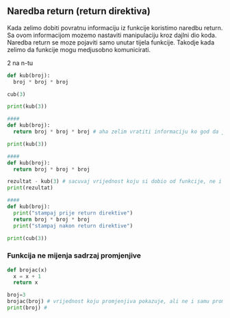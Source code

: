 
## Naredba return (return direktiva)

Kada zelimo dobiti povratnu informaciju iz funkcije koristimo naredbu return. Sa ovom informacijom
mozemo nastaviti manipulaciju kroz dajlni dio koda. Naredba return se moze pojaviti samo unutar tijela
funkcije. Takodje kada zelimo da funkcije mogu medjusobno komunicirati. 

2 na n-tu
```python
def kub(broj):
  broj * broj * broj

cub(3)

print(kub(3))

#### 
def kub(broj):
  return broj * broj * broj # aha zelim vratiti informaciju ko god da je pozvao funkciju

print(kub(3))

#### 
def kub(broj):
  return broj * broj * broj 

rezultat - kub(3) # sacuvaj vrijednost koju si dobio od funkcije, ne i samu funkciju
print(rezultat)

#### 
def kub(broj):
  print("stampaj prije return direktive")
  return broj * broj * broj
  print("stampaj nakon return direktive")

print(cub(3))
```

### Funkcija ne mijenja sadrzaj promjenjive
```python
def brojac(x)
  x = x + 1
  return x

broj=3
brojac(broj) # vrijednost koju promjenjiva pokazuje, ali ne i samu promjenjivu, sto obezbjedjje da funkcija ne moze mijenjati promjenjivu, samo kopiju vrijednosti koja je proslijedjena
print(broj) # 

```
